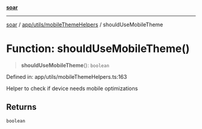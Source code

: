 [**soar**](../../../../README.md)

***

[soar](../../../../modules.md) / [app/utils/mobileThemeHelpers](../README.md) / shouldUseMobileTheme

# Function: shouldUseMobileTheme()

> **shouldUseMobileTheme**(): `boolean`

Defined in: app/utils/mobileThemeHelpers.ts:163

Helper to check if device needs mobile optimizations

## Returns

`boolean`
